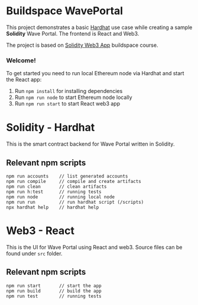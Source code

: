 # Buildspace WavePortal

This project demonstrates a basic [Hardhat](https://hardhat.org/) use case while creating a sample **Solidity** Wave Portal. The frontend is React and Web3.

The project is based on [Solidity Web3 App](https://buildspace.so/p/build-solidity-web3-app) buildspace course.

### **Welcome!**
To get started you need to run local Ethereum node via Hardhat and start the React app:

1. Run `npm install` for installing dependencies
2. Run `npm run node` to start Ethereum node locally
3. Run `npm run start` to start React web3 app

# Solidity - Hardhat

This is the smart contract backend for Wave Portal written in Solidity.
## Relevant npm scripts

```shell
npm run accounts    // list generated accounts
npm run compile     // compile and create artifacts
npm run clean       // clean artifacts
npm run h:test      // running tests
npm run node        // running local node
npm run run         // run hardhat script (/scripts)
npx hardhat help    // hardhat help
```
# Web3 - React

This is the UI for Wave Portal using React and web3. Source files can be found under `src` folder.
## Relevant npm scripts

```shell
npm run start       // start the app
npm run build       // build the app
npm run test        // running tests
```

